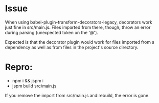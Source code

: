 # Issue
When using babel-plugin-transform-decorators-legacy, decorators work just fine in src/main.js. Files imported from there, though, throw an error during parsing (unexpected token on the '@').

Expected is that the decorator plugin would work for files imported from a dependency as well as from files in the project's source directory.

# Repro:
* npm i && jspm i
* jspm build src/main.js

If you remove the import from src/main.js and rebuild, the error is gone.
